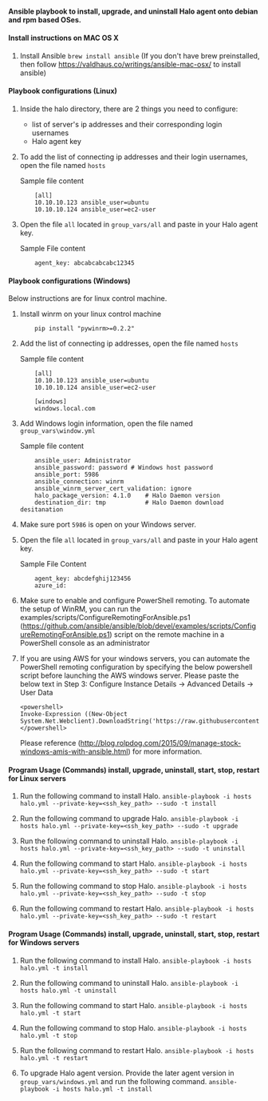 #### Ansible playbook to install, upgrade, and uninstall Halo agent onto debian and rpm based OSes.

#### Install instructions on MAC OS X

1. Install Ansible `brew install ansible` (If you don't have brew preinstalled, then follow https://valdhaus.co/writings/ansible-mac-osx/ to install ansible)

#### Playbook configurations (Linux)

1. Inside the halo directory, there are 2 things you need to configure:
    - list of server's ip addresses and their corresponding login usernames
    - Halo agent key

2. To add the list of connecting ip addresses and their login usernames, open the file named `hosts`


    Sample file content

    ```
        [all]
        10.10.10.123 ansible_user=ubuntu
        10.10.10.124 ansible_user=ec2-user
    ```

3. Open the file `all` located in `group_vars/all` and paste in your Halo agent key.

    Sample File content

    ```
        agent_key: abcabcabcabc12345
    ```

#### Playbook configurations (Windows)

Below instructions are for linux control machine.

1. Install winrm on your linux control machine

    ```
        pip install "pywinrm>=0.2.2"
    ```

2. Add the list of connecting ip addresses, open the file named `hosts`

    Sample file content

    ```
        [all]
        10.10.10.123 ansible_user=ubuntu
        10.10.10.124 ansible_user=ec2-user

        [windows]
        windows.local.com
    ```
3. Add Windows login information, open the file named `group_vars\window.yml`

    Sample file content

    ```
        ansible_user: Administrator
        ansible_password: password # Windows host password
        ansible_port: 5986
        ansible_connection: winrm
        ansible_winrm_server_cert_validation: ignore
        halo_package_version: 4.1.0    # Halo Daemon version
        destination_dir: tmp           # Halo Daemon download desitanation
    ```

4. Make sure port `5986` is open on your Windows server.

5. Open the file `all` located in `group_vars/all` and paste in your Halo agent key.

    Sample File Content

    ```
        agent_key: abcdefghij123456
        azure_id:
    ```

6. Make sure to enable and configure PowerShell remoting. To automate the setup of WinRM, you can run the examples/scripts/ConfigureRemotingForAnsible.ps1 (https://github.com/ansible/ansible/blob/devel/examples/scripts/ConfigureRemotingForAnsible.ps1) script on the remote machine in a PowerShell console as an administrator

7. If you are using AWS for your windows servers, you can automate the PowerShell remoting configuration by specifying the below powershell script before launching the AWS windows server. Please paste the below text in Step 3: Configure Instance Details -> Advanced Details -> User Data

    ```
    <powershell>
    Invoke-Expression ((New-Object System.Net.Webclient).DownloadString('https://raw.githubusercontent.com/ansible/ansible/devel/examples/scripts/ConfigureRemotingForAnsible.ps1'))
    </powershell>

    ```
    Please reference (http://blog.rolpdog.com/2015/09/manage-stock-windows-amis-with-ansible.html) for more information.

#### Program Usage (Commands) install, upgrade, uninstall, start, stop, restart for Linux servers

1. Run the following command to install Halo.
    `ansible-playbook -i hosts halo.yml --private-key=<ssh_key_path> --sudo -t install`

2. Run the following command to upgrade Halo.
    `ansible-playbook -i hosts halo.yml --private-key=<ssh_key_path> --sudo -t upgrade`

3. Run the following command to uninstall Halo.
    `ansible-playbook -i hosts halo.yml --private-key=<ssh_key_path> --sudo -t uninstall`

4. Run the following command to start Halo.
    `ansible-playbook -i hosts halo.yml --private-key=<ssh_key_path> --sudo -t start`

5. Run the following command to stop Halo.
    `ansible-playbook -i hosts halo.yml --private-key=<ssh_key_path> --sudo -t stop`

6. Run the following command to restart Halo.
    `ansible-playbook -i hosts halo.yml --private-key=<ssh_key_path> --sudo -t restart`

#### Program Usage (Commands) install, upgrade, uninstall, start, stop, restart for Windows servers

1. Run the following command to install Halo.
    `ansible-playbook -i hosts halo.yml -t install`

2. Run the following command to uninstall Halo.
    `ansible-playbook -i hosts halo.yml -t uninstall`

3. Run the following command to start Halo.
    `ansible-playbook -i hosts halo.yml -t start`

4. Run the following command to stop Halo.
    `ansible-playbook -i hosts halo.yml -t stop`

5. Run the following command to restart Halo.
    `ansible-playbook -i hosts halo.yml -t restart`

6. To upgrade Halo agent version. Provide the later agent version in `group_vars/windows.yml` and run the following command.
    `ansible-playbook -i hosts halo.yml -t install`

<!---

#CPTAGS:community-supported deployment
#TBICON:images/partner-supported.png

-->

